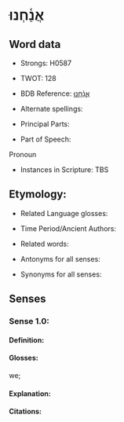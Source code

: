 # אֲנַ֫חְנוּ

<!-- Status: S2="NeedsEdits" -->
<!-- Lexica used for edits:   -->

## Word data

* Strongs: H0587

* TWOT: 128

* BDB Reference: [אֲנַ֫חְנוּ](rc://en/bdb/dict/a.ej.aa)

* Alternate spellings:

* Principal Parts:

* Part of Speech:

Pronoun

* Instances in Scripture: TBS

## Etymology:

* Related Language glosses:

* Time Period/Ancient Authors:

* Related words:

* Antonyms for all senses:

* Synonyms for all senses:

## Senses

### Sense 1.0:

#### Definition:

#### Glosses:

we; 

#### Explanation:

#### Citations:



